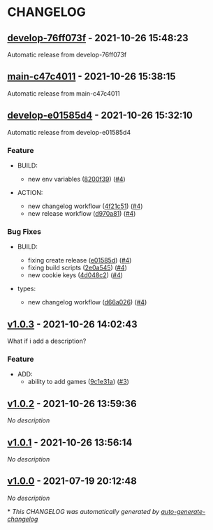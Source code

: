 # CHANGELOG

## [develop-76ff073f](https://github.com/julou95/war-room/releases/tag/develop-76ff073f) - 2021-10-26 15:48:23

Automatic release from develop-76ff073f

## [main-c47c4011](https://github.com/julou95/war-room/releases/tag/main-c47c4011) - 2021-10-26 15:38:15

Automatic release from main-c47c4011

## [develop-e01585d4](https://github.com/julou95/war-room/releases/tag/develop-e01585d4) - 2021-10-26 15:32:10

Automatic release from develop-e01585d4

### Feature

- BUILD:
  - new env variables ([8200f39](https://github.com/julou95/war-room/commit/8200f393bca1e826e634aa5aeb8fb3cf2b82dd60)) ([#4](https://github.com/julou95/war-room/pull/4))

- ACTION:
  - new changelog workflow ([4f21c51](https://github.com/julou95/war-room/commit/4f21c51b4081fa45c0ac07e2e851b28686e0ef14)) ([#4](https://github.com/julou95/war-room/pull/4))
  - new release workflow ([d970a81](https://github.com/julou95/war-room/commit/d970a814f4ea12e97452a95006cc9734c4490b81)) ([#4](https://github.com/julou95/war-room/pull/4))

### Bug Fixes

- BUILD:
  - fixing create release ([e01585d](https://github.com/julou95/war-room/commit/e01585d49b1d45e8a8d5c748939cfa5fcff67a07)) ([#4](https://github.com/julou95/war-room/pull/4))
  - fixing build scripts ([2e0a545](https://github.com/julou95/war-room/commit/2e0a54511190b47e68bc2cdce544c44431a4a6c4)) ([#4](https://github.com/julou95/war-room/pull/4))
  - new cookie keys ([4d048c2](https://github.com/julou95/war-room/commit/4d048c29e4a92d9e243f9c43857a5516bd669397)) ([#4](https://github.com/julou95/war-room/pull/4))

- types:
  - new changelog workflow ([d66a026](https://github.com/julou95/war-room/commit/d66a02624935b968d6b7768ca610efef62b998cd)) ([#4](https://github.com/julou95/war-room/pull/4))

## [v1.0.3](https://github.com/julou95/war-room/releases/tag/v1.0.3) - 2021-10-26 14:02:43

What if i add a description?

### Feature

- ADD:
  - ability to add games ([9c1e31a](https://github.com/julou95/war-room/commit/9c1e31a317dcb026c1c52e9dc560c9e580107a72)) ([#3](https://github.com/julou95/war-room/pull/3))

## [v1.0.2](https://github.com/julou95/war-room/releases/tag/v1.0.2) - 2021-10-26 13:59:36

*No description*

## [v1.0.1](https://github.com/julou95/war-room/releases/tag/v1.0.1) - 2021-10-26 13:56:14

*No description*

## [v1.0.0](https://github.com/julou95/war-room/releases/tag/v1.0.0) - 2021-07-19 20:12:48

*No description*

\* *This CHANGELOG was automatically generated by [auto-generate-changelog](https://github.com/BobAnkh/auto-generate-changelog)*
